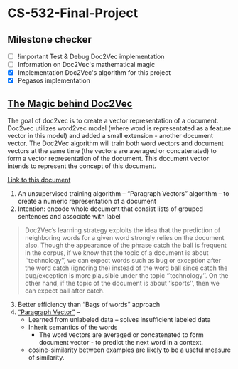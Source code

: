 # CS-532-Final-Project

## Milestone checker
- [ ] !important Test & Debug Doc2Vec implementation
- [ ] Information on Doc2Vec's mathematical magic
- [x] Implementation Doc2Vec's algorithm for this project
- [x] Pegasos implementation

## [The Magic behind Doc2Vec](https://www.quora.com/How-does-doc2vec-represent-feature-vector-of-a-document-Can-anyone-explain-mathematically-how-the-process-is-done/answer/Piyush-Bhardwaj-7)

The goal of doc2vec is to create a vector representation of a document. Doc2vec utilizes word2vec model (where word is representated as a feature vector in this model) and added a small extension - another document vector. The Doc2Vec algorithm will train both word vectors and document vectors at the same time (the vectors are averaged or concatenated) to form a vector representation of the document. This document vector intends to represent the concept of this document.

[Link to this document](https://towardsdatascience.com/a-gentle-introduction-to-doc2vec-db3e8c0cce5e)

1.	An unsupervised training algorithm – “Paragraph Vectors” algorithm – to create a numeric representation of a document
2.	Intention: encode whole document that consist lists of grouped sentences and associate with label

> Doc2Vec’s learning strategy exploits the idea that the prediction of neighboring words for a given word strongly relies on the document also. Though the appearance of the phrase catch the ball is frequent in the corpus, if we know that the topic of a document is about ‘’technology’’, we can expect words such as bug or exception after the word catch (ignoring the) instead of the word ball since catch the bug/exception is more plausible under the topic ‘’technology’’. On the other hand, if the topic of the document is about ‘’sports’’, then we can expect ball after catch.

3.	Better efficiency than “Bags of words” approach
4.	[“Paragraph Vector”](https://arxiv.org/pdf/1405.4053.pdf) –
    -	Learned from unlabeled data – solves insufficient labeled data
    - Inherit semantics of the words
	  - The word vectors are averaged or concatenated to form document vector - to predict the next word in a context.
    - cosine-similarity between examples are likely to be a useful measure of similarity.
